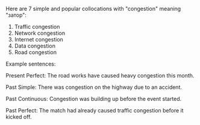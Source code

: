  Here are 7 simple and popular collocations with "congestion" meaning "затор":

1. Traffic congestion
2. Network congestion
3. Internet congestion
4. Data congestion
5. Road congestion  


Example sentences:

Present Perfect:
The road works have caused heavy congestion this month.  

Past Simple:
There was congestion on the highway due to an accident.

Past Continuous: 
Congestion was building up before the event started.

Past Perfect:
The match had already caused traffic congestion before it kicked off.